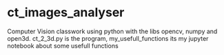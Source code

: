 # ct_images_analyser
Computer Vision classwork using python with the libs opencv, numpy and open3d.
ct_2_3d.py is the program, my_usefull_functions its my jupyter notebook about some usefull functions
